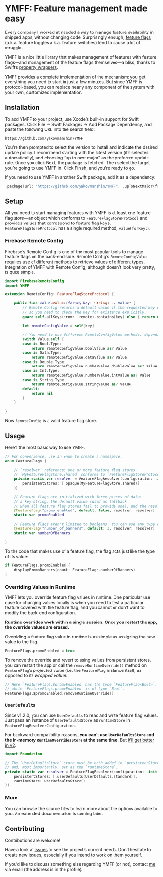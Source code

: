 # YMFF: Feature management made easy

Every company I worked at needed a way to manage feature availability in shipped apps, without changing code. Surprisingly enough, [feature flags](https://en.wikipedia.org/wiki/Feature_toggle) (a.k.a. feature toggles a.k.a. feature switches) tend to cause a lot of struggle.

YMFF is a nice little library that makes management of features with feature flags—and management of the feature flags themselves—a bliss, thanks to Swift’s [property wrappers](https://docs.swift.org/swift-book/LanguageGuide/Properties.html#ID617).

YMFF provides a complete implementation of the mechanism: you get everything you need to start in just a few minutes. But since YMFF is protocol-based, you can replace nearly any component of the system with your own, customized implementation.

## Installation
To add YMFF to your project, use Xcode’s built-in support for Swift packages. Click File → Swift Packages → Add Package Dependency, and paste the following URL into the search field:

```
https://github.com/yakovmanshin/YMFF
```

You’re then prompted to select the version to install and indicate the desired update policy. I recommend starting with the latest version (it’s selected automatically), and choosing “up to next major” as the preferred update rule. Once you click Next, the package is fetched. Then select the target you’re going to use YMFF in. Click Finish, and you’re ready to go.

If you need to use YMFF in another Swift package, add it as a dependency:

```swift
.package(url: "https://github.com/yakovmanshin/YMFF", .upToNextMajor(from: "1.0.0"))
```

## Setup
All you need to start managing features with YMFF is at least one feature flag *store*—an object which conforms to `FeatureFlagStoreProtocol` and provides values that correspond to feature flag keys. `FeatureFlagStoreProtocol` has a single required method, `value(forKey:)`.

### Firebase Remote Config
Firebase’s Remote Config is one of the most popular tools to manage feature flags on the back-end side. Remote Config’s `RemoteConfigValue` requires use of different methods to retrieve values of different types. Integration of YMFF with Remote Config, although doesn’t look very pretty, is quite simple.

```swift
import FirebaseRemoteConfig
import YMFF

extension RemoteConfig: FeatureFlagStoreProtocol {
    
    public func value<Value>(forKey key: String) -> Value? {
        // Remote Config returns a default value if the requested key doesn't exist,
        // so you need to check the key for existence explicitly.
        guard self.allKeys(from: .remote).contains(key) else { return nil }
        
        let remoteConfigValue = self[key]
        
        // You need to use different RemoteConfigValue methods, depending on the return type.
        switch Value.self {
        case is Bool.Type:
            return remoteConfigValue.boolValue as? Value
        case is Data.Type:
            return remoteConfigValue.dataValue as? Value
        case is Double.Type:
            return remoteConfigValue.numberValue.doubleValue as? Value
        case is Int.Type:
            return remoteConfigValue.numberValue.intValue as? Value
        case is String.Type:
            return remoteConfigValue.stringValue as? Value
        default:
            return nil
        }
    }
    
}
```

Now `RemoteConfig` is a valid feature flag store.

## Usage
Here’s the most basic way to use YMFF.

```swift
// For convenience, use an enum to create a namespace.
enum FeatureFlags {
    
    // `resolver` references one or more feature flag stores.
    // `MyFeatureFlagStore.shared` conforms to `FeatureFlagStoreProtocol`.
    private static var resolver = FeatureFlagResolver(configuration: .init(
        persistentStores: [.opaque(MyFeatureFlagStore.shared)]
    ))
    
    // Feature flags are initialized with three pieces of data:
    // a key string, the default value (used as fallback
    // when all feature flag stores fail to provide one), and the resolver.
    @FeatureFlag("promo_enabled", default: false, resolver: resolver)
    static var promoEnabled
    
    // Feature flags aren't limited to booleans. You can use any type of value.
    @FeatureFlag("number_of_banners", default: 3, resolver: resolver)
    static var numberOfBanners
    
}
```

To the code that makes use of a feature flag, the flag acts just like the type of its value:

```swift
if FeatureFlags.promoEnabled {
    displayPromoBanners(count: FeatureFlags.numberOfBanners)
}
```

### Overriding Values in Runtime

YMFF lets you override feature flag values in runtime. One particular use case for changing values locally is when you need to test a particular feature covered with the feature flag, and you cannot or don’t want to modify the back-end configuration.

**Runtime overrides work within a single session. Once you restart the app, the override values are erased.** 

Overriding a feature flag value in runtime is as simple as assigning the new value to the flag.

```swift
FeatureFlags.promoEnabled = true
```

To remove the override and revert to using values from persistent stores, you can restart the app or call the `removeRuntimeOverride()` method on `FeatureFlag`’s *projected value* (i.e. the `FeatureFlag` instance itself, as opposed to its *wrapped value*).

```swift
// Here `FeatureFlags.$promoEnabled` has the type `FeatureFlag<Bool>`, 
// while `FeatureFlags.promoEnabled` is of type `Bool`.
FeatureFlags.$promoEnabled.removeRuntimeOverride()
```

### `UserDefaults`

Since v1.2.0, you can use `UserDefaults` to read and write feature flag values. Just pass an instance of `UserDefaultsStore` as `runtimeStore` in `FeatureFlagResolverConfiguration`.

For backward-compatibility reasons, **you can’t use `UserDefaultsStore` and the in-memory `RuntimeOverridesStore` at the same time**. But [it’ll get better in v2](yakovmanshin/YMFF#41).

```swift
import Foundation

// The `UserDefaultsStore` store must be both added in `persistentStores`
// and, most importantly, set as the `runtimeStore`.
private static var resolver = FeatureFlagResolver(configuration: .init(
    persistentStores: [.userDefaults(UserDefaults.standard)],
    runtimeStore: UserDefaultsStore()
))
```

### More

You can browse the source files to learn more about the options available to you. An extended documentation is coming later.

## Contributing
Contributions are welcome!

Have a look at [issues](https://github.com/yakovmanshin/YMFF/issues) to see the project’s current needs. Don’t hesitate to create new issues, especially if you intend to work on them yourself.

If you’d like to discuss something else regarding YMFF (or not), contact [me](https://github.com/yakovmanshin) via email (the address is in the profile).
